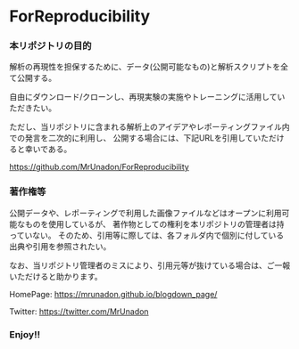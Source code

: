 # ForReproducibility

### 本リポジトリの目的
解析の再現性を担保するために、データ(公開可能なもの)と解析スクリプトを全て公開する。

自由にダウンロード/クローンし、再現実験の実施やトレーニングに活用していただきたい。

ただし、当リポジトリに含まれる解析上のアイデアやレポーティングファイル内での発言を二次的に利用し、
公開する場合には、下記URLを引用していただけると幸いである。

https://github.com/MrUnadon/ForReproducibility

### 著作権等
公開データや、レポーティングで利用した画像ファイルなどはオープンに利用可能なものを使用しているが、
著作物としての権利を本リポジトリの管理者は持っていない。
そのため、引用等に際しては、各フォルダ内で個別に付している出典や引用を参照されたい。

なお、当リポジトリ管理者のミスにより、引用元等が抜けている場合は、ご一報いただけると助かります。

HomePage: https://mrunadon.github.io/blogdown_page/

Twitter: https://twitter.com/MrUnadon

### Enjoy!!
